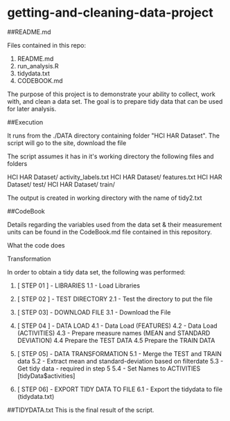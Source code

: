 # getting-and-cleaning-data-project
##README.md


Files contained in this repo:

  1) README.md
  2) run_analysis.R
  3) tidydata.txt
  4) CODEBOOK.md

The purpose of this project is to demonstrate your ability to collect, work with, and clean a data set. The goal is to prepare tidy data that can be used for later analysis.

##Execution

It runs from the  ./DATA directory containing folder "HCI HAR Dataset". The script will go to the site, download the file

The script assumes it has in it's working directory the following files and folders

  HCI HAR Dataset/ activity_labels.txt
  HCI HAR Dataset/ features.txt
  HCI HAR Dataset/ test/
  HCI HAR Dataset/ train/
  
The output is created in working directory with the name of tidy2.txt

##CodeBook

Details regarding the variables used from the data set & their measurement units can be found in the CodeBook.md file contained in this repository.

What the code does

Transformation

In order to obtain a tidy data set, the following was performed:

1. [ STEP 01 ] - LIBRARIES
1.1 - Load Libraries

2. [ STEP 02 ] - TEST DIRECTORY
2.1 - Test the directory to put the file

3. [ STEP 03] - DOWNLOAD FILE
3.1 - Download the File

4. [ STEP 04 ] - DATA LOAD
4.1 - Data Load (FEATURES)
4.2 - Data Load (ACTIVITIES)
4.3 - Prepare measure names (MEAN and STANDARD DEVIATION)
4.4 Prepare the TEST DATA
4.5 Prepare the TRAIN DATA

5. [ STEP 05] - DATA TRANSFORMATION
5.1 - Merge the TEST and TRAIN data
5.2 - Extract mean and standard-deviation based on filterdate
5.3 - Get tidy data - required in step 5
5.4 - Set Names to ACTIVITIES [tidyData$activities]

6. [ STEP 06] - EXPORT TIDY DATA TO FILE
6.1 - Export the tidydata to file (tidydata.txt)


##TIDYDATA.txt
This is the final result of the script.



